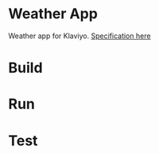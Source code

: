 # Weather App
Weather app for Klaviyo. [Specification here](https://www.klaviyo.com/weather-app)

# Build

# Run

# Test
